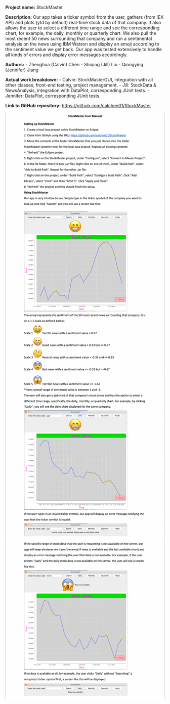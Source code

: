 **Project name:** StockMaster

**Description:** Our app takes a ticker symbol from the user, gathers (from IEX API) and plots (ytd by default) real-time stock data of that company. It also allows the user to select a different time range and see the corresponding chart, for example, the daily, monthly or quarterly chart. We also pull the most recent 50 news surrounding that company and run a sentimental analysis on the news using IBM Watson and display an emoji according to the sentiment value we get back. Our app was tested extensively to handle all kinds of errors and display error messages accordingly.
               
**Authors:** - Zhenghua (Calvin) Chen
             - Shiqing (Jill) Liu
             - Qiongying (Jennifer) Jiang
         
**Actual work breakdown:** - Calvin: StockMasterGUI, integration with all other classes, front-end testing, project management.
                           - Jill: StockData & NewsAnalysis, integration with DataPlot, corresponding JUnit tests.
                           - Jennifer: DataPlot, corresponding JUnit tests.
                       
**Link to GitHub repository:** https://github.com/calchen01/StockMaster

![user manual pg 1](manualPg1.png)
![user manual pg 2](manualPg2.png)
![user manual pg 3](manualPg3.png)
![user manual pg 4](manualPg4.png)
